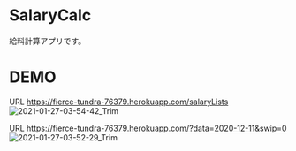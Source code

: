 # SalaryCalc
給料計算アプリです。

# DEMO
URL https://fierce-tundra-76379.herokuapp.com/salaryLists
![2021-01-27-03-54-42_Trim](https://user-images.githubusercontent.com/29295080/105892664-82549500-6055-11eb-9f0e-98231d61d0e5.gif)

URL https://fierce-tundra-76379.herokuapp.com/?data=2020-12-11&swip=0
![2021-01-27-03-52-29_Trim](https://user-images.githubusercontent.com/29295080/105892785-ab752580-6055-11eb-95df-260d8eef3d25.gif)
